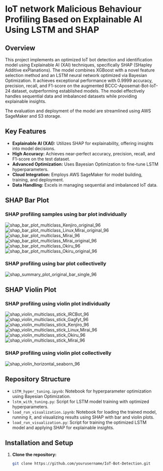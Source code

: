 # IoT network Malicious Behaviour Profiling Based on Explainable AI Using LSTM and SHAP

## Overview

This project implements an optimized IoT bot detection and identification model using Explainable AI (XAI) techniques, specifically SHAP (SHapley Additive exPlanations). The model combines XGBoost with a novel feature selection method and an LSTM neural network optimized via Bayesian Optimization. It achieves exceptional performance with 0.9999 accuracy, precision, recall, and F1-score on the augmented BCCC-Aposemat-Bot-IoT-24 dataset, outperforming established models. The model effectively handles sequential data and imbalanced datasets while providing explainable insights.

The evaluation and deployment of the model are streamlined using AWS SageMaker and S3 storage.

## Key Features

- **Explainable AI (XAI):** Utilizes SHAP for explainability, offering insights into model decisions.
- **High Accuracy:** Achieves near-perfect accuracy, precision, recall, and F1-score on the test dataset.
- **Advanced Optimization:** Uses Bayesian Optimization to fine-tune LSTM hyperparameters.
- **Cloud Integration:** Employs AWS SageMaker for model building, training, and deployment.
- **Data Handling:** Excels in managing sequential and imbalanced IoT data.

## SHAP Bar Plot
### SHAP profiling samples using bar plot individually 
![shap_bar_plot_multiclass_Kenjiro_original_96](https://github.com/user-attachments/assets/cc791de0-b054-4604-8507-5549b5ee723e)
![shap_bar_plot_multiclass_Linux,Mirai_original_96](https://github.com/user-attachments/assets/ad89e154-49af-4d7f-9277-e9c130450f2b)
![shap_bar_plot_multiclass_Mirai_96](https://github.com/user-attachments/assets/36daf281-73fd-4e35-bd52-93f73011e063)
![shap_bar_plot_multiclass_Mirai_original_96](https://github.com/user-attachments/assets/7e352e9c-8bd6-40e3-9d7e-77f8571bb37f)
![shap_bar_plot_multiclass_Okiru_96](https://github.com/user-attachments/assets/0a8a0418-15eb-432b-852b-ab638a7c6be3)
![shap_bar_plot_multiclass_Okiru_original_96](https://github.com/user-attachments/assets/74890547-e497-461b-bd0e-c530302ba317)


### SHAP profiling using bar plot collectivelly
![shap_summary_plot_original_bar_single_96](https://github.com/user-attachments/assets/3420c0be-14cd-4767-a749-b53a69bd604e)


## SHAP Violin Plot
### SHAP profiling using violin plot individually 
![shap_violin_multiclass_stick_IRCBot_96](https://github.com/user-attachments/assets/a1029e39-4318-4112-b1f9-f1c9eacddf0d)
![shap_violin_multiclass_stick_Gagfyt_96](https://github.com/user-attachments/assets/1a2fd155-d0a0-4446-a262-42985e2a2b13)
![shap_violin_multiclass_stick_Kenjiro_96](https://github.com/user-attachments/assets/005d3455-3c71-4116-ac6c-87ffe0b944af)
![shap_violin_multiclass_stick_Linux,Mirai_96](https://github.com/user-attachments/assets/4ec3d086-7343-4e77-a2ee-3dde638b2213)
![shap_violin_multiclass_stick_Okiru_96](https://github.com/user-attachments/assets/c298b761-2891-44a7-9414-adeafaf2a220)
![shap_violin_multiclass_stick_Mirai_96](https://github.com/user-attachments/assets/7fe24378-eb61-4672-9d03-d6189f539986)

### SHAP profiling using violin plot collectivelly
![shap_violin_horizontal_seaborn_96](https://github.com/user-attachments/assets/286bea35-4092-4c70-9aa9-ff56dbc553ee)


## Repository Structure

- `LSTM_hyper_tuning.ipynb`: Notebook for hyperparameter optimization using Bayesian Optimization.
- `lstm_with_tuning.py`: Script for LSTM model training with optimized hyperparameters.
- `load_run_visualization.ipynb`: Notebook for loading the trained model, running it, and visualizing results using SHAP with bar and violin plots.
- `load_run_visualization.py`: Script for training the optimized LSTM model and applying SHAP for explainable insights.

## Installation and Setup

1. **Clone the repository:**

   ```bash
   git clone https://github.com/yourusername/IoT-Bot-Detection.git
 
